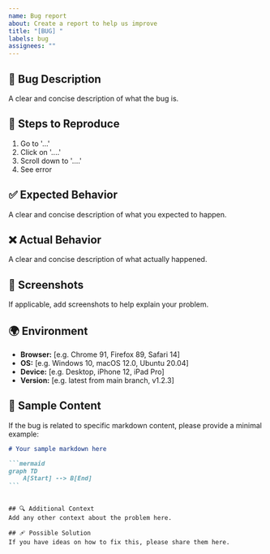 ```yaml
---
name: Bug report
about: Create a report to help us improve
title: "[BUG] "
labels: bug
assignees: ""
---
```


## 🐛 Bug Description

A clear and concise description of what the bug is.

## 🔄 Steps to Reproduce

1. Go to '...'
2. Click on '....'
3. Scroll down to '....'
4. See error

## ✅ Expected Behavior

A clear and concise description of what you expected to happen.

## ❌ Actual Behavior

A clear and concise description of what actually happened.

## 📸 Screenshots

If applicable, add screenshots to help explain your problem.

## 🌍 Environment

- **Browser:** [e.g. Chrome 91, Firefox 89, Safari 14]
- **OS:** [e.g. Windows 10, macOS 12.0, Ubuntu 20.04]
- **Device:** [e.g. Desktop, iPhone 12, iPad Pro]
- **Version:** [e.g. latest from main branch, v1.2.3]

## 📄 Sample Content

If the bug is related to specific markdown content, please provide a minimal example:

````markdown
# Your sample markdown here

```mermaid
graph TD
    A[Start] --> B[End]
```
````

```

## 🔍 Additional Context
Add any other context about the problem here.

## 🩹 Possible Solution
If you have ideas on how to fix this, please share them here.
```
